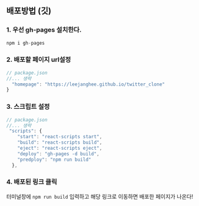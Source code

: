 ## 배포방법 (깃)

### 1. 우선 gh-pages 설치한다.

```js
npm i gh-pages
```

### 2. 배포할 페이지 url설정

```js
// package.json
//... 생략
  "homepage": "https://leejanghee.github.io/twitter_clone"
}
```

### 3. 스크립트 설정

```js
// package.json
//... 생략
 "scripts": {
    "start": "react-scripts start",
    "build": "react-scripts build",
    "eject": "react-scripts eject",
    "deploy": "gh-pages -d build",
    "predploy": "npm run build"
  },
```

### 4. 배포된 링크 클릭

터미널창에 `npm run build` 입력하고 해당 링크로 이동하면 배포한 페이지가 나온다!
